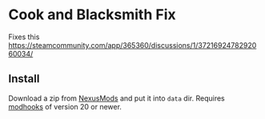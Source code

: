 # Cook and Blacksmith Fix

Fixes this https://steamcommunity.com/app/365360/discussions/1/3721692478292060034/

## Install

Download a zip from [NexusMods][] and put it into `data` dir. Requires [modhooks][] of version 20 or newer.

[NexusMods]: https://www.nexusmods.com/battlebrothers/mods/...
[modhooks]: https://www.nexusmods.com/battlebrothers/mods/42
